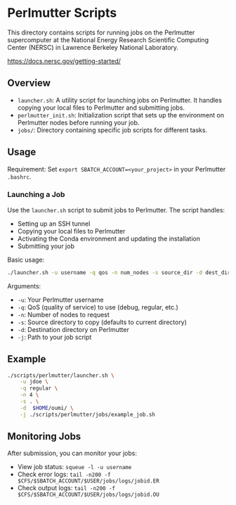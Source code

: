 # Perlmutter Scripts

This directory contains scripts for running jobs on the Perlmutter supercomputer at the National Energy Research Scientific Computing Center (NERSC) in Lawrence Berkeley National Laboratory.

https://docs.nersc.gov/getting-started/

## Overview

- `launcher.sh`: A utility script for launching jobs on Perlmutter. It handles copying your local files to Perlmutter and submitting jobs.
- `perlmutter_init.sh`: Initialization script that sets up the environment on Perlmutter nodes before running your job.
- `jobs/`: Directory containing specific job scripts for different tasks.

## Usage

Requirement: Set `export SBATCH_ACCOUNT=<your_project>` in your Perlmutter `.bashrc`.

### Launching a Job

Use the `launcher.sh` script to submit jobs to Perlmutter. The script handles:

- Setting up an SSH tunnel
- Copying your local files to Perlmutter
- Activating the Conda environment and updating the installation
- Submitting your job

Basic usage:

```bash
./launcher.sh -u username -q qos -n num_nodes -s source_dir -d dest_dir -j job_script
```

Arguments:

- `-u`: Your Perlmutter username
- `-q`: QoS (quality of service) to use (debug, regular, etc.)
- `-n`: Number of nodes to request
- `-s`: Source directory to copy (defaults to current directory)
- `-d`: Destination directory on Perlmutter
- `-j`: Path to your job script

## Example

```bash
./scripts/perlmutter/launcher.sh \
    -u jdoe \
    -q regular \
    -n 4 \
    -s . \
    -d  $HOME/oumi/ \
    -j ./scripts/perlmutter/jobs/example_job.sh
```

## Monitoring Jobs

After submission, you can monitor your jobs:

- View job status: `squeue -l -u username`
- Check error logs: `tail -n200 -f $CFS/$SBATCH_ACCOUNT/$USER/jobs/logs/jobid.ER`
- Check output logs: `tail -n200 -f $CFS/$SBATCH_ACCOUNT/$USER/jobs/logs/jobid.OU`
